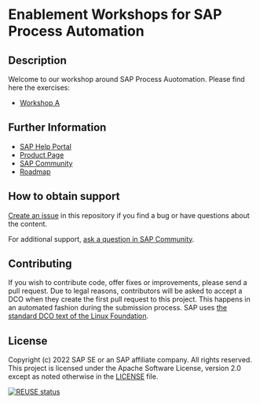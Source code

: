 # Enablement Workshops for SAP Process Automation
<!--- Register repository https://api.reuse.software/register, then add REUSE badge:
[![REUSE status](https://api.reuse.software/badge/github.com/SAP-samples/REPO-NAME)](https://api.reuse.software/info/github.com/SAP-samples/REPO-NAME)
-->

## Description
Welcome to our workshop around SAP Process Auotomation.
Please find here the exercises:

- [Workshop A](https://github.com/SAP-samples/process-automation-enablement/tree/main/Workshops/Workshop%20A%20-%20short)

## Further Information

- [SAP Help Portal](https://help.sap.com/viewer/a331c4ef0a9d48a89c779fd449c022e7/Cloud/en-US/c20b4e77201b4cde9ce4227e21850deb.html)
- [Product Page](https://www.sap.com/products/process-automation.html)
- [SAP Community](https://community.sap.com/topics/process-automation)
- [Roadmap](https://roadmaps.sap.com/board?BA=000D3ABE796A1EDCA2CF8D5EAA180EB6&range=CURRENT-LAST#Q2%202022)

## How to obtain support
[Create an issue](https://github.com/SAP-samples/process-automation-enablement/issues) in this repository if you find a bug or have questions about the content.
 
For additional support, [ask a question in SAP Community](https://community.sap.com/topics/process-automation).

## Contributing
If you wish to contribute code, offer fixes or improvements, please send a pull request. Due to legal reasons, contributors will be asked to accept a DCO when they create the first pull request to this project. This happens in an automated fashion during the submission process. SAP uses [the standard DCO text of the Linux Foundation](https://developercertificate.org/).

## License
Copyright (c) 2022 SAP SE or an SAP affiliate company. All rights reserved. This project is licensed under the Apache Software License, version 2.0 except as noted otherwise in the [LICENSE](LICENSES/Apache-2.0.txt) file.

[![REUSE status](https://api.reuse.software/badge/github.com/SAP-samples/process-automation-enablement)](https://api.reuse.software/info/github.com/SAP-samples/process-automation-enablement)
